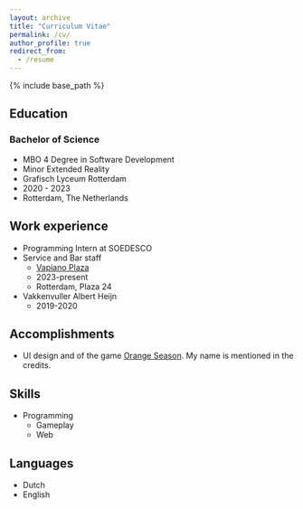 ```yaml
---
layout: archive
title: "Curriculum Vitae"
permalink: /cv/
author_profile: true
redirect_from:
  - /resume
---
```


{% include base_path %}

## Education

### Bachelor of Science

* MBO 4 Degree in Software Development
* Minor Extended Reality
* Grafisch Lyceum Rotterdam
* 2020 - 2023
* Rotterdam, The Netherlands

## Work experience

* Programming Intern at SOEDESCO 
* Service and Bar staff
  * <a href="https://vapiano.nl/restaurant/vapiano-rotterdam-plaza/">Vapiano Plaza</a>
  * 2023-present
  * Rotterdam, Plaza 24
* Vakkenvuller Albert Heijn
  * 2019-2020
  
## Accomplishments

* UI design and of the game <a href="https://store.steampowered.com/app/416000/Orange_Season/">Orange Season</a>. My name is mentioned in the credits. 

## Skills

* Programming
  * Gameplay
  * Web

## Languages

* Dutch
* English
